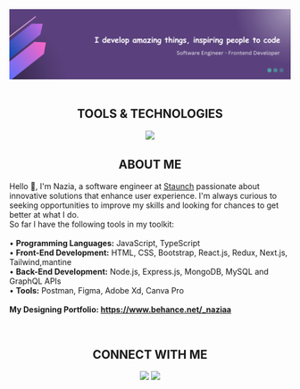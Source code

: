 <!-- HEADER -->

<img src="header.png"/>

<div>&nbsp;</div>
<h2 align="center">
TOOLS & TECHNOLOGIES
</h2>
  
<!--- language icons --->
<p align="center">
<a href="https://skillicons.dev">
<img src="https://skillicons.dev/icons?i=html,css,sass,bootstrap,tailwind,mantine,js,ts,react,nextjs,redux,nodejs,expressjs,mongodb,mysql,postman,yarn,ubuntu,git,github,figma,xd" /></a></p>

<h2 align="center">
ABOUT ME
</h2>

<div>
<p align="left">
Hello 👋, I'm Nazia, a software engineer at <a href="https://www.staunch.co" target="_blank">Staunch</a> passionate about innovative solutions that enhance user experience. I'm always curious to seeking opportunities to improve my skills and looking for chances to get better at what I do.<br>
So far I have the following tools in my toolkit:
<br>
<br>
• <b>Programming Languages:</b> JavaScript, TypeScript<br>
• <b>Front-End Development:</b> HTML, CSS, Bootstrap, React.js, Redux, Next.js, Tailwind,mantine <br>
• <b>Back-End Development:</b> Node.js, Express.js, MongoDB, MySQL and GraphQL APIs<br>
• <b>Tools:</b> Postman, Figma, Adobe Xd, Canva Pro<br><br>

<b >
My Designing Portfolio: <a href="https://www.behance.net/_naziaa" target="_blank">https://www.behance.net/_naziaa</a>
</b>
</p>	
</div>

<div>&nbsp;</div>
<h2 align="center">
CONNECT WITH ME
</h2>

<div>
<p align="center">
<a href="https://www.linkedin.com/in/naziaa-0011/" target="_blank">
<img src="https://skillicons.dev/icons?i=linkedin" /></a>
<a href="http://twitter.com/Naziaa__" target="_blank">
<img src="https://skillicons.dev/icons?i=twitter" /></a>
</p>	
</div>
